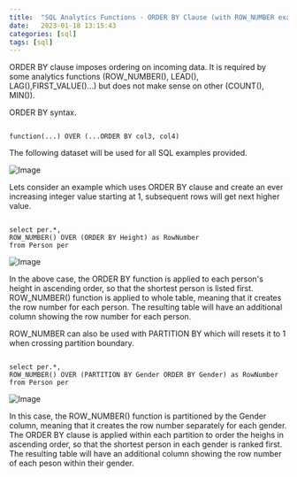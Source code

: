 ```yaml
---
title:  "SQL Analytics Functions - ORDER BY Clause (with ROW_NUMBER example)"
date:   2023-01-18 13:15:43
categories: [sql]
tags: [sql]	
---
```

ORDER BY clause imposes ordering on incoming data. It is required by some analytics functions (ROW_NUMBER(), LEAD(), LAG(),FIRST_VALUE()...) but does not make sense on other (COUNT(), MIN()).

ORDER BY syntax.
<pre><code>
function(...) OVER (...ORDER BY col3, col4)
</code></pre>

The following dataset will be used for all SQL examples provided.

<img src="{{ site.baseurl }}/images/blog/sql-order-by/sql-dataset.png" class="fullsize-image" alt="Image">

Lets consider an example  which uses ORDER BY clause and create an ever increasing integer value starting at 1,  subsequent rows will get next higher value. 
<pre><code>
select per.*,
ROW_NUMBER() OVER (ORDER BY Height) as RowNumber
from Person per 
</code></pre>

<img src="{{ site.baseurl }}/images/blog/sql-order-by/order-by.png" class="fullsize-image" alt="Image">

In the above case, the ORDER BY function is applied to each person's height in ascending order, so that the shortest person is listed first. ROW_NUMBER() function is applied to whole table, meaning that it creates the row number for each person. The resulting table will have an additional column showing the row number for each person.

ROW_NUMBER can also be used with PARTITION BY which will resets it to 1 when crossing partition boundary.
<pre><code>
select per.*,
ROW_NUMBER() OVER (PARTITION BY Gender ORDER BY Gender) as RowNumber
from Person per 
</code></pre>

<img src="{{ site.baseurl }}/images/blog/sql-order-by/order-by-partition.png" class="fullsize-image" alt="Image">

In this case, the ROW_NUMBER() function is partitioned by the Gender column, meaning that it creates the row number separately for each gender. The ORDER BY clause is applied within each partition to order the heighs in ascending order, so that the shortest person in each gender is ranked first. The resulting table will have an additional column showing the row number of each peson within their gender.